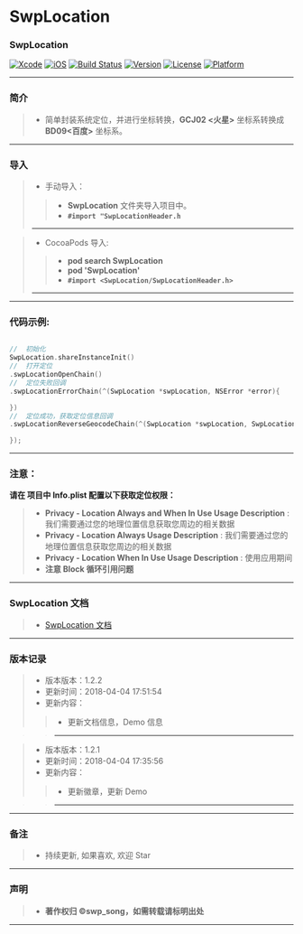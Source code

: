 # SwpLocation

### SwpLocation

[![Xcode](https://img.shields.io/badge/Xcode-9.3-25B1F6.svg)](https://developer.apple.com/xcode)
[![iOS](https://img.shields.io/badge/iOS-8.0+-1C75AF.svg)](https://developer.apple.com/xcode)
[![Build Status](https://travis-ci.org/swp-song/SwpLocation.svg?branch=master)](https://travis-ci.org/swp-song/SwpLocation) 
[![Version](https://img.shields.io/cocoapods/v/SwpLocation.svg?style=flat)](http://cocoapods.org/pods/SwpLocation) 
[![License](https://img.shields.io/cocoapods/l/SwpLocation.svg?style=flat)](http://cocoapods.org/pods/SwpLocation) 
[![Platform](https://img.shields.io/cocoapods/p/SwpLocation.svg?style=flat)](http://cocoapods.org/pods/SwpLocation)

-------

###  简介

> * 简单封装系统定位，并进行坐标转换，**GCJ02 <火星>** 坐标系转换成 **BD09<百度>** 坐标系。

-------


### 导入

> * 手动导入：
> 
>> * **SwpLocation** 文件夹导入项目中。
>> * **`#import "SwpLocationHeader.h`**
>> 
> -------

> * CocoaPods 导入:
> 
>> * **pod search SwpLocation**
>> * **pod 'SwpLocation'**
>> * **`#import <SwpLocation/SwpLocationHeader.h>`**
>> 
> -------

-------

### 代码示例:

```Objective-C

//  初始化
SwpLocation.shareInstanceInit()
//  打开定位
.swpLocationOpenChain()
//  定位失败回调
.swpLocationErrorChain(^(SwpLocation *swpLocation, NSError *error){

})
//  定位成功，获取定位信息回调
.swpLocationReverseGeocodeChain(^(SwpLocation *swpLocation, SwpLocationModel *model, NSError *error){

});

```

-------

### 注意：

**请在 项目中 Info.plist 配置以下获取定位权限：**
> * **Privacy - Location Always and When In Use Usage Description** : 我们需要通过您的地理位置信息获取您周边的相关数据
> * **Privacy - Location Always Usage Description** : 我们需要通过您的地理位置信息获取您周边的相关数据
> * **Privacy - Location When In Use Usage Description** : 使用应用期间
> * **注意 Block 循环引用问题**
> 
-------

### SwpLocation 文档

> * [SwpLocation 文档](https://swp-song.com/docs/SwpLocation/)


-------


### 版本记录

> * 版本版本：1.2.2
> * 更新时间：2018-04-04 17:51:54
> * 更新内容：
>> * 更新文档信息，Demo 信息

>> -------

> * 版本版本：1.2.1
> * 更新时间：2018-04-04 17:35:56
> * 更新内容：
>>  *  更新徽章，更新 Demo
    
>> -------


-------

### 备注

> * 持续更新, 如果喜欢, 欢迎 Star

-------

### 声明

 > * **著作权归 ©swp_song，如需转载请标明出处**

-------



